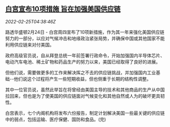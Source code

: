<!--1645765262000-->
[白宫宣布10项措施 旨在加强美国供应链](https://cn.reuters.com/article/us-wh-supply-chains-0225-idCNKBS2KU0CQ)
------

<div><i>2022-02-25T04:38:46Z</i></div><p>路透华盛顿2月24日 - 白宫周四宣布了10项新措施，作为其一年来强化美国供应链努力的一部分，以应对气候冲击和地缘政治紧张局势，并确保中国或其他国家不能利用供应链来对付美国。</p><p>政府高级官员说，自从拜登总统一年前签署行政命令，开始加强国内半导体芯片、电动汽车电池、稀土矿物和药品生产的努力以来，美国已经取得了良好的进展。</p><p>但他们说，需要做更多的工作来解决挥之不去的供应链挑战，并加强国内工业基础--他们说这个过程将产生一些短期收益，但也侧重于长期的结构性调整。</p><p>其中一位官员说，虽然此举旨在将曾经由美国主导的技术和其他商品的生产从中国拉回来，但也是为了使美国的供应链面对气候变化和其他自然或人为的破坏更具韧性。</p><p>白宫表示，七个内阁机构将发布六份报告，制定计划解决美国一些最关键的供应链中的弱点，包括运输、医疗保健、国防和食品。(完)</p>
